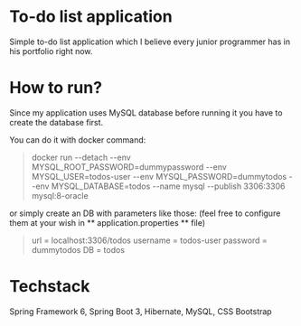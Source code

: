 # To-do list application

Simple to-do list application which I believe every junior programmer has in his portfolio right now.

# How to run?

Since my application uses MySQL database before running it you have to create the database first.

You can do it with docker command:

> docker run --detach --env MYSQL_ROOT_PASSWORD=dummypassword --env MYSQL_USER=todos-user --env MYSQL_PASSWORD=dummytodos --env MYSQL_DATABASE=todos --name mysql --publish 3306:3306 mysql:8-oracle

or simply create an DB with parameters like those: (feel free to configure them at your wish in ** application.properties ** file)
> url = localhost:3306/todos
> username = todos-user
> password = dummytodos
> DB = todos

# Techstack

Spring Framework 6,
Spring Boot 3,
Hibernate,
MySQL,
CSS Bootstrap
